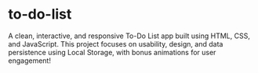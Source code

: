 # to-do-list
A clean, interactive, and responsive To-Do List app built using HTML, CSS, and JavaScript. This project focuses on usability, design, and data persistence using Local Storage, with bonus animations for user engagement!
